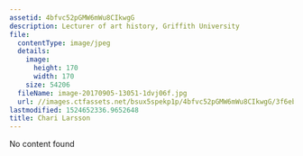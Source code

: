 ```yaml
---
assetid: 4bfvc52pGMW6mWu8CIkwgG
description: Lecturer of art history, Griffith University
file:
  contentType: image/jpeg
  details:
    image:
      height: 170
      width: 170
    size: 54206
  fileName: image-20170905-13051-1dvj06f.jpg
  url: //images.ctfassets.net/bsux5spekp1p/4bfvc52pGMW6mWu8CIkwgG/3f6ebcbded87617d6341ea9f85efdc27/image-20170905-13051-1dvj06f.jpg
lastmodified: 1524652336.9652648
title: Chari Larsson
---
```

No content found
